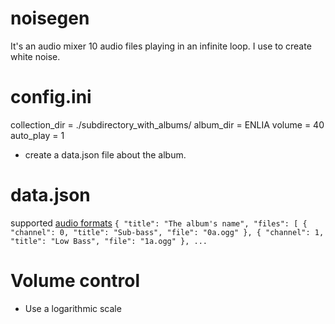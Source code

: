 # noisegen
It's an audio mixer 10 audio files playing in an infinite loop.
I use to create white noise.


# config.ini
collection_dir = ./subdirectory_with_albums/
album_dir = ENLIA
volume = 40
auto_play = 1

- create a data.json file about the album.

# data.json
supported [audio formats](http://www.pygame.org/docs/ref/mixer.html#pygame.mixer.Sound)
``
{
    "title": "The album's name",
    "files": [
        {
            "channel": 0,
            "title": "Sub-bass",
            "file": "0a.ogg"
        },
        {
            "channel": 1,
            "title": "Low Bass",
            "file": "1a.ogg"
        },
...
``

# Volume control
- Use a logarithmic scale

